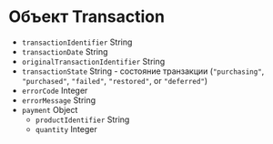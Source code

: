 # Объект Transaction

* `transactionIdentifier` String
* `transactionDate` String
* `originalTransactionIdentifier` String
* `transactionState` String - состояние транзакции (`"purchasing"`, `"purchased"`, `"failed"`, `"restored"`, or `"deferred"`)
* `errorCode` Integer
* `errorMessage` String
* `payment` Object 
  * `productIdentifier` String
  * `quantity` Integer